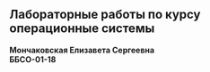 ## Лабораторные работы по курсу операционные системы  
**Мончаковская Елизавета Сергеевна**  
**ББСО-01-18**  
